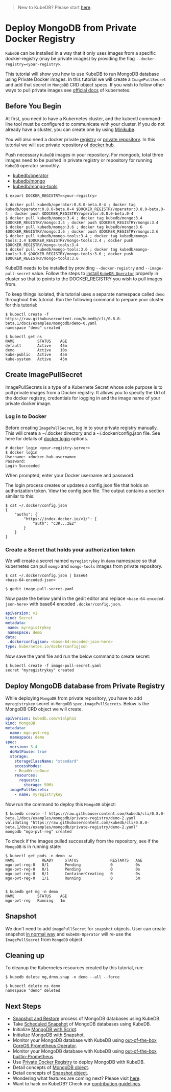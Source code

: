 > New to KubeDB? Please start [here](/docs/guides/README.md).

# Deploy MongoDB from Private Docker Registry
`KubeDB` can be installed in a way that it only uses images from a specific docker-registry (may be private images) by providing the flag `--docker-registry=<your-registry>`.

This tutorial will show you how to use KubeDB to run MongoDB database using Private Docker images. In this tutorial we will create a `ImagePullSecret` and add that secret in `MongoDB` CRD object specs. If you wish to follow other ways to pull private images see [official docs](https://kubernetes.io/docs/concepts/containers/images/) of kubernetes. 

## Before You Begin
At first, you need to have a Kubernetes cluster, and the kubectl command-line tool must be configured to communicate with your cluster. If you do not already have a cluster, you can create one by using [Minikube](https://github.com/kubernetes/minikube).

You will also need a docker private [registry](https://docs.docker.com/registry/) or [private repository](https://docs.docker.com/docker-hub/repos/#private-repositories).  In this tutorial we will use private repository of [docker hub](https://hub.docker.com/).

Push necessary `KubeDB` images in your repository. For mongodb, total three images need to be pushed in private registry or repository for running `KubeDB` operator smoothly.

 - [kubedb/operator](https://hub.docker.com/r/kubedb/operator)
 - [kubedb/mongo](https://hub.docker.com/r/kubedb/mongo)
 - [kubedb/mongo-tools](https://hub.docker.com/r/kubedb/mongo-tools)


```console
$ export DOCKER_REGISTRY=<your-registry>

$ docker pull kubedb/operator:0.8.0-beta.0-4 ; docker tag kubedb/operator:0.8.0-beta.0-4 $DOCKER_REGISTRY/operator:0.8.0-beta.0-4 ; docker push $DOCKER_REGISTRY/operator:0.8.0-beta.0-4
$ docker pull kubedb/mongo:3.4 ; docker tag kubedb/mongo:3.4 $DOCKER_REGISTRY/mongo:3.4 ; docker push $DOCKER_REGISTRY/mongo:3.4
$ docker pull kubedb/mongo:3.6 ; docker tag kubedb/mongo:3.6 $DOCKER_REGISTRY/mongo:3.6 ; docker push $DOCKER_REGISTRY/mongo:3.6
$ docker pull kubedb/mongo-tools:3.4 ; docker tag kubedb/mongo-tools:3.4 $DOCKER_REGISTRY/mongo-tools:3.4 ; docker push $DOCKER_REGISTRY/mongo-tools:3.4
$ docker pull kubedb/mongo-tools:3.6 ; docker tag kubedb/mongo-tools:3.6 $DOCKER_REGISTRY/mongo-tools:3.6 ; docker push $DOCKER_REGISTRY/mongo-tools:3.6
```

KubeDB needs to be installed by providing `--docker-registry` and `--image-pull-secret` value. Follow the steps to [install `KubeDB-Operator`](/docs/setup/install.md) properly in cluster so that to points to the DOCKER_REGISTRY you wish to pull images from.

To keep things isolated, this tutorial uses a separate namespace called `demo` throughout this tutorial. Run the following command to prepare your cluster for this tutorial:

```console
$ kubectl create -f https://raw.githubusercontent.com/kubedb/cli/0.8.0-beta.1/docs/examples/mongodb/demo-0.yaml
namespace "demo" created

$ kubectl get ns
NAME          STATUS    AGE
default       Active    45m
demo          Active    10s
kube-public   Active    45m
kube-system   Active    45m
```

## Create ImagePullSecret
ImagePullSecrets is a type of a Kubernete Secret whose sole purpose is to pull private images from a Docker registry. It allows you to specify the Url of the docker registry, credentials for logging in and the image name of your private docker image. 

### Log in to Docker
Before creating `ImagePullSecret`, log in to your private registry manually. This will create a ~/.docker directory and a ~/.docker/config.json file. See here for details of [docker login](https://docs.docker.com/engine/reference/commandline/login/) options.

```console
# docker login <your-registry-server>
$ docker login
Username: <docker-hub-username>
Password: 
Login Succeeded
```

When prompted, enter your Docker username and password.

The login process creates or updates a config.json file that holds an authorization token.
View the config.json file. The output contains a section similar to this:

```console
$ cat ~/.docker/config.json
{
    "auths": {
        "https://index.docker.io/v1/": {
            "auth": "c3R...zE2"
        }
    }
}
```

### Create a Secret that holds your authorization token
We will create a secret named `myregistrykey` in `demo` namespace so that kubernetes can pull `mongo` and `mongo-tools` images from private repository.

```console
$ cat ~/.docker/config.json | base64
<base-64-encoded-json>

$ gedit image-pull-secret.yaml
```


Now paste the below yaml in the gedit editor and replace `<base-64-encoded-json-here>` with base64 encoded `.docker/config.json`.

```yaml
apiVersion: v1
kind: Secret
metadata:
 name: myregistrykey
 namespace: demo
data:
 .dockerconfigjson: <base-64-encoded-json-here>
type: kubernetes.io/dockerconfigjson
```
Now save the yaml file and run the below command to create secret:

```console
$ kubectl create -f image-pull-secret.yaml 
secret "myregistrykey" created
```

## Deploy MongoDB database from Private Registry
While deploying `MongoDB` from private repository, you have to add `myregistrykey` secret in `MongoDB` `spec.imagePullSecrets`.
Below is the MongoDB CRD object we will create.
```yaml
apiVersion: kubedb.com/v1alpha1
kind: MongoDB
metadata:
  name: mgo-pvt-reg
  namespace: demo
spec:
  version: 3.4
  doNotPause: true
  storage:
    storageClassName: "standard"
    accessModes:
    - ReadWriteOnce
    resources:
      requests:
        storage: 50Mi
  imagePullSecrets:
    - name: myregistrykey
```
Now run the command to deploy this `MongoDB` object:

```console
$ kubedb create -f https://raw.githubusercontent.com/kubedb/cli/0.8.0-beta.1/docs/examples/mongodb/private-registry/demo-2.yaml
validating "https://raw.githubusercontent.com/kubedb/cli/0.8.0-beta.1/docs/examples/mongodb/private-registry/demo-2.yaml"
mongodb "mgo-pvt-reg" created
```

To check if the images pulled successfully from the repository, see if the `MongoDB` is in running state:

```console
$ kubectl get pods -n demo -w
NAME            READY     STATUS              RESTARTS   AGE
mgo-pvt-reg-0   0/1       Pending             0          0s
mgo-pvt-reg-0   0/1       Pending             0          0s
mgo-pvt-reg-0   0/1       ContainerCreating   0          0s
mgo-pvt-reg-0   1/1       Running             0          5m


$ kubedb get mg -n demo
NAME          STATUS    AGE
mgo-pvt-reg   Running   1m
```


## Snapshot
We don't need to add `imagePullSecret` for `snapshot` objects. 
User can create snapshot [in normal way](/docs/guides/mongodb/snapshot/backup-and-restore.md) and `KubeDB-Operator` will re-use the `ImagePullSecret` from `MongoDB` object.

## Cleaning up
To cleanup the Kubernetes resources created by this tutorial, run:

```console
$ kubedb delete mg,drmn,snap -n demo --all --force

$ kubectl delete ns demo
namespace "demo" deleted
```


## Next Steps
- [Snapshot and Restore](/docs/guides/mongodb/snapshot/backup-and-restore.md) process of MongoDB databases using KubeDB.
- Take [Scheduled Snapshot](/docs/guides/mongodb/snapshot/scheduled-backup.md) of MongoDB databases using KubeDB.
- Initialize [MongoDB with Script](/docs/guides/mongodb/initialization/using-script.md).
- Initialize [MongoDB with Snapshot](/docs/guides/mongodb/initialization/using-snapshot.md).
- Monitor your MongoDB database with KubeDB using [out-of-the-box CoreOS Prometheus Operator](/docs/guides/mongodb/monitoring/using-coreos-prometheus-operator.md).
- Monitor your MongoDB database with KubeDB using [out-of-the-box builtin-Prometheus](/docs/guides/mongodb/monitoring/using-builtin-prometheus.md).
- Use [Private Docker Registry](/docs/guides/mongodb/private-registry/using-private-registry.md) to deploy MongoDB with KubeDB.
- Detail concepts of [MongoDB object](/docs/concepts/databases/mongodb.md).
- Detail concepts of [Snapshot object](/docs/concepts/snapshot.md).
- Wondering what features are coming next? Please visit [here](/docs/roadmap.md).
- Want to hack on KubeDB? Check our [contribution guidelines](/docs/CONTRIBUTING.md).
